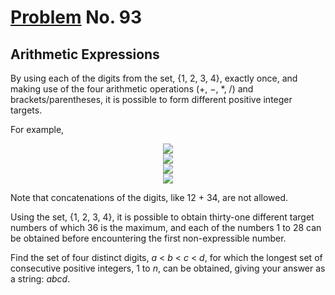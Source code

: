 # [Problem](https://projecteuler.net/problem=93) No. 93

## Arithmetic Expressions

By using each of the digits from the set, {1, 2, 3, 4}, exactly once, and making use of the four arithmetic operations (+, −, *, /) and brackets/parentheses, it is possible to form different positive integer targets.

For example,

<!-- $$
8 = \frac{(4 * (1 + 3))}{2}\\
$$ --> 

<div align="center">
    <img style="background: white;" src="https://render.githubusercontent.com/render/math?math=8%20%3D%20%5Cfrac%7B(4%20*%20(1%20%2B%203))%7D%7B2%7D%5C%5C%0D">
</div>

<!-- $$
14 = 4 * (3+\frac{1}{2})
$$ --> 

<div align="center">
    <img style="background: white;" src="https://render.githubusercontent.com/render/math?math=14%20%3D%204%20*%20(3%2B%5Cfrac%7B1%7D%7B2%7D)%0D">
</div>

<!-- $$
19 = 4 * (2 + 3) - 1
$$ --> 

<div align="center">
    <img style="background: white;" src="https://render.githubusercontent.com/render/math?math=19%20%3D%204%20*%20(2%20%2B%203)%20-%201%0D">
</div>

<!-- $$
36 = 3 * 4 * (2+1)
$$ --> 

<div align="center">
    <img style="background: white;" src="https://render.githubusercontent.com/render/math?math=36%20%3D%203%20*%204%20*%20(2%2B1)%0D">
</div>

Note that concatenations of the digits, like 12 + 34, are not allowed.

Using the set, {1, 2, 3, 4}, it is possible to obtain thirty-one different target numbers of which 36 is the maximum, and each of the numbers 1 to 28 can be obtained before encountering the first non-expressible number.

Find the set of four distinct digits, <var>a</var> < <var>b</var> < <var>c</var> < <var>d</var>, for which the longest set of consecutive positive integers, 1 to <var>n</var>, can be obtained, giving your answer as a string: <var>abcd</var>.
